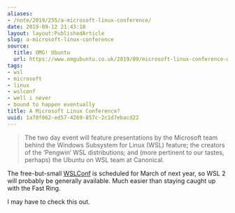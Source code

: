 ```yaml
---
aliases:
- /note/2019/255/a-microsoft-linux-conference/
date: 2019-09-12 21:43:18
layout: layout:PublishedArticle
slug: a-microsoft-linux-conference
source:
  title: OMG! Ubuntu
  url: https://www.omgubuntu.co.uk/2019/09/microsoft-linux-conference-wslconf-march-2020
tags:
- wsl
- microsoft
- linux
- wslconf
- well i never
- bound to happen eventually
title: A Microsoft Linux Conference?
uuid: 1a70f062-ed57-4269-857c-2c1d7ebacd22
---
```


> The two day event will feature presentations by the Microsoft team behind the Windows Subsystem for Linux
> (WSL) feature; the creators of the ‘Pengwin‘ WSL distributions; and (more pertinent to our tastes, perhaps)
> the Ubuntu on WSL team at Canonical.

The free-but-small [WSLConf][] is scheduled for March of next year, so WSL 2 will probably be generally
available. Much easier than staying caught up with the Fast Ring.

I may have to check this out.

[WSLConf]: https://www.wslconf.dev/